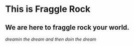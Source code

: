 # This is Fraggle Rock
## We are here to fraggle rock your world.

*dreamin the dream and then doin the dream*
